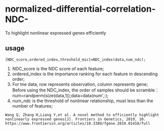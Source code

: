 # normalized-differential-correlation-NDC-
To highlight nonlinear expressed genes efficiently
## usage
    [NDC_score,ordered_index,threshold_mic]=NDC_index(data,num_ndc);
1) NDC_score is the NDC score of each feature;
2) ordered_index is the importance ranking for each feature in descending order;
3) For tne data, row represents observation, column represents gene;
   Before using the NDC_index, the order of samples should be scramble：num=randperm(size(data,1));data=data(num',:);
4) num_ndc is the threshold of nonlinear relationship, must less than the number of features;

```
Wang Q, Zhang H,Liang Y,et al. A novel method to efficiently highlight nonlinearly expressed genes[J]. Frontiers in Genetics, 2019, 10.
https://www.frontiersin.org/articles/10.3389/fgene.2019.01410/full

```

